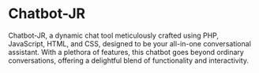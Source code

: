 # Chatbot-JR
Chatbot-JR, a dynamic chat tool meticulously crafted using PHP, JavaScript, HTML, and CSS, designed to be your all-in-one conversational assistant. With a plethora of features, this chatbot goes beyond ordinary conversations, offering a delightful blend of functionality and interactivity.
